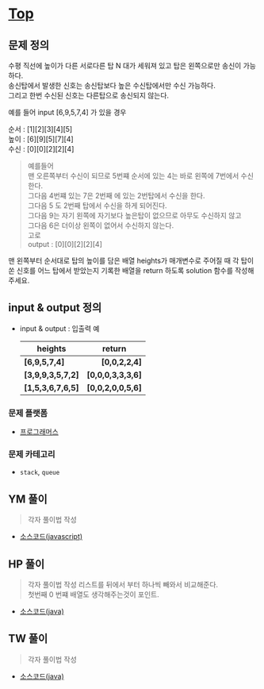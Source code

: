 [Top](https://programmers.co.kr/learn/courses/30/lessons/42588)
===========================================


## 문제 정의

수평 직선에 높이가 다른 서로다른 탑 N 대가 세워져 있고 탑은 왼쪽으로만 송신이 가능하다.  
송신탑에서 발생한 신호는 송신탑보다 높은 수신탑에서만 수신 가능하다.  
그리고 한번 수신된 신호는 다른탑으로 송신되지 않는다.

예를 들어 input
[6,9,5,7,4] 가 있을 경우  

순서 : [1][2][3][4][5]  
높이 : [6][9][5][7][4]  
수신 : [0][0][2][2][4]

> 예를들어  
> 맨 오른쪽부터 수신이 되므로 5번쨰 순서에 있는 4는 바로 왼쪽에 7번에서 수신한다.    
> 그다음 4번쨰 있는 7은 2번째 에 있는 2번탑에서 수신을 한다.    
> 그다음 5 도 2번째 탑에서 수신을 하게 되어진다.  
> 그다음 9는 자기 왼쪽에 자기보다 높은탑이 없으므로 아무도 수신하지 않고    
> 그다음 6은 더이상 왼쪽이 없어서 수신하지 않는다.  
> 고로   
> output : [0][0][2][2][4]



맨 왼쪽부터 순서대로 탑의 높이를 담은 배열 heights가 매개변수로 주어질 때 
각 탑이 쏜 신호를 어느 탑에서 받았는지 기록한 배열을 return 하도록 solution 함수를 작성해주세요.


## input & output 정의
- input & output : 
    입출력 예  
    
    |  <center>heights</center> |  <center>return</center> |
    |:--------|--------:|
    |**[6,9,5,7,4]** | **[0,0,2,2,4]** |
    |**[3,9,9,3,5,7,2]** | **[0,0,0,3,3,3,6]** |
    |**[1,5,3,6,7,6,5]** | **[0,0,2,0,0,5,6]** |
    
    


### 문제 플랫폼
- [프로그래머스](https://programmers.co.kr/learn/challenges)

### 문제 카테고리
- `stack`, `queue`

## YM 풀이
> 각자 풀이법 작성
>

- [소스코드(javascript)](/src/ym/KthNumber.js)
## HP 풀이
> 각자 풀이법 작성
>  리스트를 뒤에서 부터 하나씩 빼와서 비교해준다.  
>  첫번째 0 번쨰 배열도 생각해주는것이 포인트.

- [소스코드(java)](/src/hp/programmers/Top_42588.java)
## TW 풀이
> 각자 풀이법 작성
>
- [소스코드(java)](/src/ym/FirstFactorial.js)
